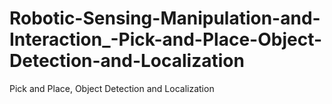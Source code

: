 # Robotic-Sensing-Manipulation-and-Interaction_-Pick-and-Place-Object-Detection-and-Localization
Pick and Place, Object Detection and Localization
